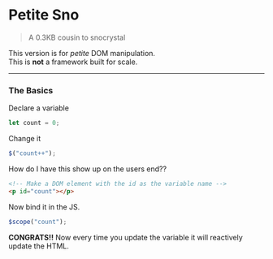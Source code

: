 # Petite Sno

> A 0.3KB cousin to snocrystal

This version is for _petite_ DOM manipulation.<br/>
This is __not__ a framework built for scale.

---

### The Basics

Declare a variable

```js
let count = 0;
```

Change it

```js
$("count++");
```

How do I have this show up on the users end??

```html
<!-- Make a DOM element with the id as the variable name -->
<p id="count"></p>
```

Now bind it in the JS.

```js
$scope("count");
```

__CONGRATS!!__ Now every time you update the variable it will reactively update the HTML.

